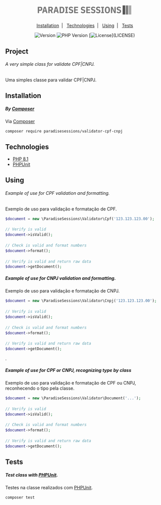 <h1 align="center">
    <img alt="Paradise Sessions" title="Paradise Sessions" src=".github/logo.png" width="300" />
</h1>

<p align="center">
    <a href="#-installation">Installation</a>&nbsp;&nbsp;|&nbsp;&nbsp;
    <a href="#-technologies">Technologies</a>&nbsp;&nbsp;|&nbsp;&nbsp;
    <a href="#-using">Using</a>&nbsp;&nbsp;|&nbsp;&nbsp;
    <a href="#-tests">Tests</a>
</p>

<p align="center">
   <img src="https://img.shields.io/badge/php-%5E8.1-green?style=for-the-badge" alt="Version" />
   <img src="https://img.shields.io/badge/version-1.0-red?style=for-the-badge" alt="PHP Version" />
   [<img src="https://img.shields.io/badge/license-MIT-blue?style=for-the-badge" alt="License" />](LICENSE)
</p>

## Project

###### A very simple class for validate CPF|CNPJ.

Uma simples classe para validar CPF|CNPJ.

## Installation

##### By [Composer](https://getcomposer.org/)

Via [Composer](https://getcomposer.org/)

```shell
composer require paradisesessions/validator-cpf-cnpj
```

## Technologies

-   [PHP 8.1](https://www.php.net/downloads.php#v8.1.18)
-   [PHPUnit](https://phpunit.de/)

## Using

###### Example of use for CPF validation and formatting.

Exemplo de uso para validação e formatação de CPF.

```php
$document = new \ParadiseSessions\Validator\Cpf('123.123.123.00');

// Verify is valid
$document->isValid();

// Check is valid and format numbers
$document->format();

// Verify is valid and return raw data
$document->getDocument();
```

##### Example of use for CNPJ validation and formatting.

Exemplo de uso para validação e formatação de CNPJ.

```php
$document = new \ParadiseSessions\Validator\Cnpj('123.123.123.00');

// Verify is valid
$document->isValid();

// Check is valid and format numbers
$document->format();

// Verify is valid and return raw data
$document->getDocument();
```

.

##### Example of use for CPF or CNPJ, recognizing type by class

Exemplo de uso para validação e formatação de CPF ou CNPJ, reconhecendo o tipo pela classe.

```php
$document = new \ParadiseSessions\Validator\Document('...');

// Verify is valid
$document->isValid();

// Check is valid and format numbers
$document->format();

// Verify is valid and return raw data
$document->getDocument();
```

## Tests

##### Test class with [PHPUnit](https://phpunit.de/).

Testes na classe realizados com [PHPUnit](https://phpunit.de/).

```shell
composer test
```

